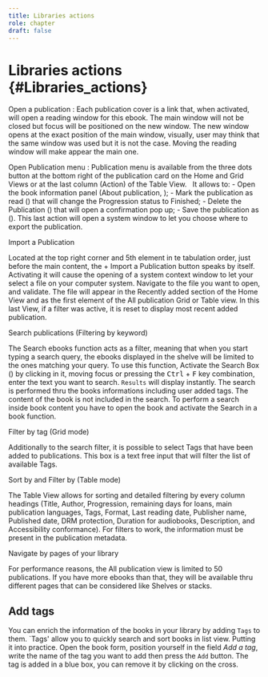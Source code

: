 ```yaml
---
title: Libraries actions
role: chapter
draft: false
---
```


# Libraries actions {#Libraries_actions}

Open a publication
:   Each publication cover is a link that, when activated, will open a
    reading window for this ebook. The main window will not be closed
    but focus will be positioned on the new window. The new window opens
    at the exact position of the main window, visually, user may think
    that the same window was used but it is not the case. Moving the
    reading window will make appear the main one.

Open Publication menu
:   Publication menu is available from the three dots button at the
    bottom right of the publication card on the Home and Grid Views or
    at the last column (Action) of the Table View.
    <img src="../../resources/images/local_en/th3_library_grid_actions.png" class="icon" alt="" role="presentation"/>
    <img src="../../resources/images/local_en/th3_library_table_actions.png" class="icon" alt="" role="presentation"/> It allows to:
    -   Open the book information panel (About publication,
        <img src="../../resources/images/icons3/info-icon.svg" class="icon"  alt="" role="presentation"/>);
    -   Mark the publication as read
        (<img src="../../resources/images/icons3/doubleCheck-icon.svg" class="icon" alt="" role="presentation"/>) that will change the Progression status to
        Finished;
    -   Delete the Publication
        (<img src="../../resources/images/icons3/bin-icon.svg" class="icon" alt="" role="presentation"/>) that will open a confirmation pop up;
    -   Save the publication as
        (<img src="../../resources/images/icons3/SaveAs-icon.svg" class="icon" alt="" role="presentation"/>). This last action will open a system
        window to let you choose where to export the publication.

Import a Publication

   Located at the top right corner and 5th element in te tabulation
    order, just before the main content, the <span class="ui_button">+ Import a
    Publication</span> button speaks by itself. Activating it will
    cause the opening of a system context window to let your select a
    file on your computer system. Navigate to the file you want to open,
    and validate. The file will appear in the Recently added section of
    the Home View and as the first element of the All publication Grid
    or Table view. In this last View, if a filter was active, it is
    reset to display most recent added publication.

Search publications (Filtering by keyword)

   The Search ebooks function acts as a filter, meaning that when you
    start typing a search query, the ebooks displayed in the shelve will
    be limited to the ones matching your query. To use this function,
    Activate the Search Box
    (<img src="../../resources/images/icons3/search-icon.svg" class="icon" alt="" role="presentation"/>) by clicking in it, moving focus or pressing
    the <kbd>Ctrl</kbd> + <kbd>F</kbd> key combination, enter the text you want to
    search. `Results` will display instantly. The search is performed
    thru the books informations including user added tags. The content
    of the book is not included in the search. To perform a search
    inside book content you have to open the book and activate the
    Search in a book function.

Filter by tag (Grid mode)

  Additionally to the search filter, it is possible to select Tags
    that have been added to publications. This box is a text free input
    that will filter the list of available Tags.

Sort by and Filter by (Table mode)

   The Table View allows for sorting and detailed filtering by every
    column headings (Title, Author, Progression, remaining days for
    loans, main publication languages, Tags, Format, Last reading date,
    Publisher name, Published date, DRM protection, Duration for
    audiobooks, Description, and Accessibility conformance). For filters
    to work, the information must be present in the publication
    metadata.

Navigate by pages of your library

   For performance reasons, the All publication view is limited to 50
    publications. If you have more ebooks than that, they will be
    available thru different pages that can be considered like Shelves
    or stacks.
    <img src="../../resources/images/local_en/th3_library_pages.png" class="icon" alt="" role="presentation"/>

## Add tags

You can enrich the information of the books in your library by
adding `Tags` to them. \`Tags\' allow you to quickly search and sort
books in list view. Putting it into practice. Open the book form,
position yourself in the field *Add a tag*, write the name of the
tag you want to add then press the `Add` button. The tag is added in
a blue box, you can remove it by clicking on the cross.
